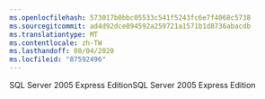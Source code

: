 ```yaml
---
ms.openlocfilehash: 573017b0bbc05533c541f5243fc6e7f4068c5738
ms.sourcegitcommit: ad4d92dce894592a259721a1571b1d8736abacdb
ms.translationtype: MT
ms.contentlocale: zh-TW
ms.lasthandoff: 08/04/2020
ms.locfileid: "87592496"
---
```

<span data-ttu-id="24bb7-101">SQL Server 2005 Express Edition</span><span class="sxs-lookup"><span data-stu-id="24bb7-101">SQL Server 2005 Express Edition</span></span>
